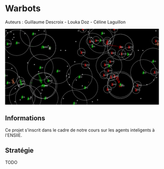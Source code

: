# Warbots

Auteurs : Guillaume Descroix - Louka Doz - Céline Laguillon

![capture](Rapport/capture1.png)

## Informations 

Ce projet s'inscrit dans le cadre de notre cours sur les agents inteligents à l'ENSIIE.

## Stratégie

TODO
